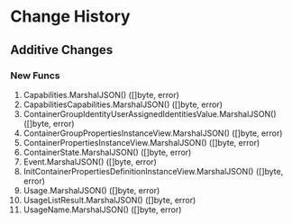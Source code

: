 # Change History

## Additive Changes

### New Funcs

1. Capabilities.MarshalJSON() ([]byte, error)
1. CapabilitiesCapabilities.MarshalJSON() ([]byte, error)
1. ContainerGroupIdentityUserAssignedIdentitiesValue.MarshalJSON() ([]byte, error)
1. ContainerGroupPropertiesInstanceView.MarshalJSON() ([]byte, error)
1. ContainerPropertiesInstanceView.MarshalJSON() ([]byte, error)
1. ContainerState.MarshalJSON() ([]byte, error)
1. Event.MarshalJSON() ([]byte, error)
1. InitContainerPropertiesDefinitionInstanceView.MarshalJSON() ([]byte, error)
1. Usage.MarshalJSON() ([]byte, error)
1. UsageListResult.MarshalJSON() ([]byte, error)
1. UsageName.MarshalJSON() ([]byte, error)
